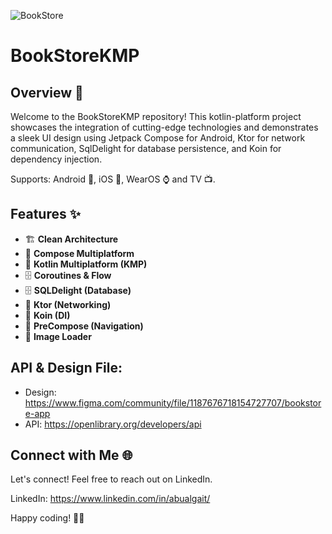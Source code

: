 ![BookStore](https://github.com/abualgait/BookStoreKMP/assets/38107393/e49f80bf-43b5-4ad0-946f-a12339548cf6)

# BookStoreKMP 

## Overview 🚀


Welcome to the BookStoreKMP repository! This kotlin-platform project showcases the integration of cutting-edge technologies and demonstrates a sleek UI design using Jetpack Compose for Android, Ktor for network communication, SqlDelight for database persistence, and Koin for dependency injection.

Supports: Android 📱, iOS 📱, WearOS ⌚ and TV 📺.

## Features ✨

- 🏗 **Clean Architecture** 
- 🎨 **Compose Multiplatform**  
- 🚀 **Kotlin Multiplatform (KMP)**
- 🗄️ **Coroutines & Flow** 
- 🗄️ **SQLDelight (Database)**
- 🚀 **Ktor (Networking)**
- 🚀 **Koin (DI)**
- 🚀 **PreCompose (Navigation)**
- 🚀 **Image Loader**
  

## API & Design File:
- Design: https://www.figma.com/community/file/1187676718154727707/bookstore-app
- API: https://openlibrary.org/developers/api

## Connect with Me 🌐

Let's connect! Feel free to reach out on LinkedIn.

LinkedIn: https://www.linkedin.com/in/abualgait/

Happy coding! 🚀✨
